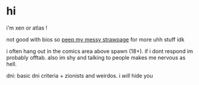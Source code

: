 # hi

i'm xen or atlas !

not good with bios so [peep my messy strawpage](https://soggysweetroll.straw.page) for more uhh stuff idk

i often hang out in the comics area above spawn (18+). if i dont respond im probably offtab. also im shy and talking to people makes me nervous as hell.

dni: basic dni criteria + zionists and weirdos.
i *will* hide you
